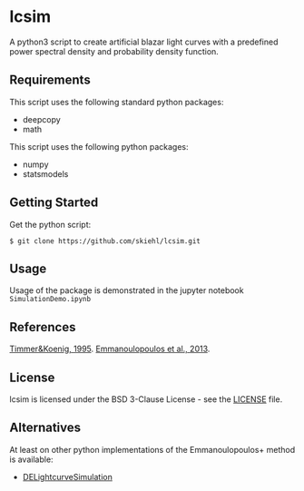 # lcsim
A python3 script to create artificial blazar light curves with a predefined
power spectral density and probability density function.

## Requirements

This script uses the following standard python packages:
+ deepcopy
+ math

This script uses the following python packages:
+ numpy
+ statsmodels

## Getting Started

Get the python script:

    $ git clone https://github.com/skiehl/lcsim.git

## Usage

Usage of the package is demonstrated in the jupyter notebook
`SimulationDemo.ipynb`

## References

[Timmer&Koenig, 1995](https://ui.adsabs.harvard.edu/abs/1995A%26A...300..707T/abstract).
[Emmanoulopoulos et al., 2013](https://ui.adsabs.harvard.edu/abs/2013MNRAS.433..907E/abstract).

## License

lcsim is licensed under the BSD 3-Clause License - see the
[LICENSE](https://github.com/skiehl/lcsim/blob/master/LICENSE) file.

## Alternatives

At least on other python implementations of the Emmanoulopoulos+ method is available:

+ [ DELightcurveSimulation](https://github.com/samconnolly/DELightcurveSimulation)
